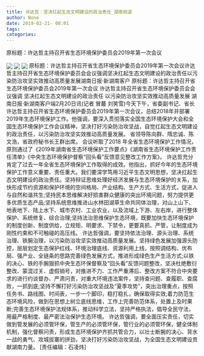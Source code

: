 ```yaml
---
title: 许达哲：坚决扛起生态文明建设的政治责任_湖南频道
author: None
date: 2019-02-21- 08:01
tags: 
categories: 
---
```

原标题：许达哲主持召开省生态环境保护委员会2019年第一次会议
<!-- more -->
                
<img align="center" border="0" src="http://p2.ifengimg.com/a/2019_08/fa6fcfe97d3dd3b_size61_w640_h321.jpg" />
                
<img align="center" border="0" src="http://s.image.hnol.net/x/640x0/auto/http://img1.voc.com.cn/UpLoadFile/2019/02/20/201902202330095597.jpg" />
            
<img align="center" border="0" src="http://p2.ifengimg.com/a/2016/0810/204c433878d5cf9size1_w16_h16.png" />
原标题：许达哲主持召开省生态环境保护委员会2019年第一次会议许达哲主持召开省生态环境保护委员会会议强调坚决扛起生态文明建设的政治责任以污染防治攻坚实效推动高质量发展湖南日报·新湖南客户
原标题：许达哲主持召开省生态环境保护委员会2019年第一次会议
许达哲主持召开省生态环境保护委员会会议强调
坚决扛起生态文明建设的政治责任
以污染防治攻坚实效推动高质量发展
湖南日报·新湖南客户端2月20日讯(记者 冒蕞 刘笑雪)今天下午，省委副书记、省长许达哲主持召开省生态环境保护委员会2019年第一次会议，总结2018年并部署2019年生态环境保护工作。他强调，要深入贯彻落实全国生态环境保护大会和全国生态环境保护工作会议精神，坚决打好污染防治攻坚战，自觉扛起生态文明建设的政治责任，以污染防治攻坚实效推动高质量发展。
省领导陈向群、隋忠诚、陈文浩，省政府秘书长王群出席。
会议听取了2018 年全省生态环境保护工作情况，原则通过了《2019年湖南省生态环境保护工作要点》《湖南省生态环境保护工作责任清单》《中央生态环境保护督察“回头看”反馈意见整改工作方案》。
许达哲充分肯定了过去一年全省生态环境保护工作取得的成效。他指出，抓好今年的生态环境保护工作意义重要、责任重大。我们要深学笃用习近平生态文明思想，坚决扛起生态文明建设的政治责任。坚持辩证思维处理好经济发展与生态环境保护的关系，加快形成节约资源和保护环境的空间格局、产业结构、生产方式、生活方式，促进人与自然和谐共生;坚持民本思维解决好损害群众健康的突出环境问题，努力提供更多优质生态产品;坚持系统思维推进山水林田湖草生命共同体治理，对山上山下、地表地下、陆上水下、城市农村、工业农业，以及流域上下游、左右岸，进行整体保护、系统修复、综合治理;坚持法治思维保护生态环境，既要加快生态环境保护的制度创新、制度供给，立规矩、明要求、下禁令，更要真抓、严管，让制度成为刚性约束和不可触碰的高压线。
许达哲强调，要坚持依法治理、源头治理、系统治理、铁腕治理，以污染防治攻坚实效推动高质量发展。坚持绿色发展加强源头防控，层层划定生态保护红线、环境治理底线、资源利用上线，按照调结构、优布局、强产业、全链条的思路完善绿色发展方式，推进形成绿色生产生活方式;以铁的决心、铁的手腕狠抓中央生态环保督察及“回头看”反馈问题整改，坚决杜绝敷衍整改、蒙混过关、虚假销号，对推进不力、工作严重滞后、整改方案不符合中央要求的进行约谈督办、严肃问责，对重大环境违法案件，坚持查问题、查履职、查腐败，一抓到底;坚持不懈打好污染防治攻坚战及“夏季攻势”，突出治理重点，按照任务书、路线图、时间表，一步一个脚印，稳打稳扎，确保取得实效;着力防范生态环境风险，做到在思想上树立底线思维，工作上完善防范体系，处置上及时果断;完善生态环境保护法规体系，推动科学立法，坚持严格执法，倡导全民守法，用最严格制度、最严密法治保护生态环境。
许达哲强调，要全面压实责任，切实做到管发展的必须管环保，管生产的必须管环保，管行业的必须管环保，健全体制机制，强化督察问责，形成生态环境保护齐抓共管合力，以壮士断腕的决心、背水一战的勇气、攻城拔寨的拼劲，坚决打好污染防治攻坚战，为全国生态文明建设贡献湖南力量。
[责任编辑：石凌炜]
            
